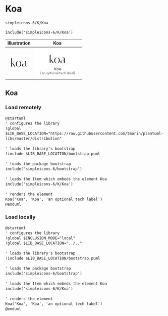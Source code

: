 # Koa


```text
simpleicons-6/K/Koa
```

```text
include('simpleicons-6/K/Koa')
```



| Illustration | Koa |
| :---: | :---: |
| ![illustration for Illustration](../../simpleicons-6/K/Koa.png) | ![illustration for Koa](../../simpleicons-6/K/Koa.Local.png) |




## Koa

### Load remotely
```plantuml
@startuml
' configures the library
!global $LIB_BASE_LOCATION="https://raw.githubusercontent.com/tmorin/plantuml-libs/master/distribution"

' loads the library's bootstrap
!include $LIB_BASE_LOCATION/bootstrap.puml

' loads the package bootstrap
include('simpleicons-6/bootstrap')

' loads the Item which embeds the element Koa
include('simpleicons-6/K/Koa')

' renders the element
Koa('Koa', 'Koa', 'an optional tech label')
@enduml
```

### Load locally
```plantuml
@startuml
' configures the library
!global $INCLUSION_MODE="local"
!global $LIB_BASE_LOCATION="../.."

' loads the library's bootstrap
!include $LIB_BASE_LOCATION/bootstrap.puml

' loads the package bootstrap
include('simpleicons-6/bootstrap')

' loads the Item which embeds the element Koa
include('simpleicons-6/K/Koa')

' renders the element
Koa('Koa', 'Koa', 'an optional tech label')
@enduml
```

